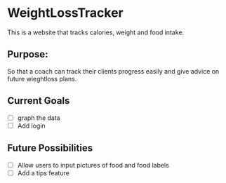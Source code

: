 # WeightLossTracker

This is a website that tracks calories, weight and food intake.

## Purpose:
So that a coach can track their clients progress easily and give advice on future wieghtloss plans.

## Current Goals
- [ ] graph the data
- [ ] Add login

## Future Possibilities
- [ ] Allow users to input pictures of food and food labels
- [ ] Add a tips feature